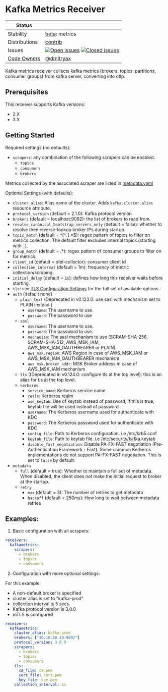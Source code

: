 # Kafka Metrics Receiver

<!-- status autogenerated section -->
| Status        |           |
| ------------- |-----------|
| Stability     | [beta]: metrics   |
| Distributions | [contrib] |
| Issues        | [![Open issues](https://img.shields.io/github/issues-search/open-telemetry/opentelemetry-collector-contrib?query=is%3Aissue%20is%3Aopen%20label%3Areceiver%2Fkafkametrics%20&label=open&color=orange&logo=opentelemetry)](https://github.com/open-telemetry/opentelemetry-collector-contrib/issues?q=is%3Aopen+is%3Aissue+label%3Areceiver%2Fkafkametrics) [![Closed issues](https://img.shields.io/github/issues-search/open-telemetry/opentelemetry-collector-contrib?query=is%3Aissue%20is%3Aclosed%20label%3Areceiver%2Fkafkametrics%20&label=closed&color=blue&logo=opentelemetry)](https://github.com/open-telemetry/opentelemetry-collector-contrib/issues?q=is%3Aclosed+is%3Aissue+label%3Areceiver%2Fkafkametrics) |
| [Code Owners](https://github.com/open-telemetry/opentelemetry-collector-contrib/blob/main/CONTRIBUTING.md#becoming-a-code-owner)    | [@dmitryax](https://www.github.com/dmitryax) |

[beta]: https://github.com/open-telemetry/opentelemetry-collector/blob/main/docs/component-stability.md#beta
[contrib]: https://github.com/open-telemetry/opentelemetry-collector-releases/tree/main/distributions/otelcol-contrib
<!-- end autogenerated section -->

Kafka metrics receiver collects kafka metrics (brokers, topics, partitions, consumer groups) from kafka server,
converting into otlp.

## Prerequisites

This receiver supports Kafka versions:
  -  2.X
  -  3.X

## Getting Started

Required settings (no defaults):

- `scrapers`: any combination of the following scrapers can be enabled.
    - `topics`
    - `consumers`
    - `brokers`
    
Metrics collected by the associated scraper are listed in [metadata.yaml](metadata.yaml)

Optional Settings (with defaults):

- `cluster_alias`: Alias name of the cluster. Adds `kafka.cluster.alias` resource attribute.
- `protocol_version` (default = 2.1.0): Kafka protocol version
- `brokers` (default = localhost:9092): the list of brokers to read from.
- `resolve_canonical_bootstrap_servers_only` (default = false): whether to resolve then reverse-lookup broker IPs during startup.
- `topic_match` (default = ^[^_].*$): regex pattern of topics to filter on metrics collection. The default filter excludes internal topics (starting with `_`).
- `group_match` (default = .*): regex pattern of consumer groups to filter on for metrics.
- `client_id` (default = otel-collector): consumer client id
- `collection_interval` (default = 1m): frequency of metric collection/scraping.
- `initial_delay` (default = `1s`): defines how long this receiver waits before starting.
- `tls`: see [TLS Configuration Settings](https://github.com/open-telemetry/opentelemetry-collector/blob/main/config/configtls/README.md) for the full set of available options.
- `auth` (default none)
    - `plain_text` (Deprecated in v0.123.0: use sasl with mechanism set to PLAIN instead.)
        - `username`: The username to use.
        - `password`: The password to use
    - `sasl`
        - `username`: The username to use.
        - `password`: The password to use.
        - `mechanism`: The sasl mechanism to use (SCRAM-SHA-256, SCRAM-SHA-512, AWS_MSK_IAM, AWS_MSK_IAM_OAUTHBEARER or PLAIN)
        - `aws_msk.region`: AWS Region in case of AWS_MSK_IAM or AWS_MSK_IAM_OAUTHBEARER mechanism
        - `aws_msk.broker_addr`: MSK Broker address in case of AWS_MSK_IAM mechanism
    - `tls` ((Deprecated in v0.124.0: configure tls at the top level): this is an alias for tls at the top level.
    - `kerberos`
        - `service_name`: Kerberos service name
        - `realm`: Kerberos realm
        - `use_keytab`:  Use of keytab instead of password, if this is true, keytab file will be used instead of
          password
        - `username`: The Kerberos username used for authenticate with KDC
        - `password`: The Kerberos password used for authenticate with KDC
        - `config_file`: Path to Kerberos configuration. i.e /etc/krb5.conf
        - `keytab_file`: Path to keytab file. i.e /etc/security/kafka.keytab
        - `disable_fast_negotiation`: Disable PA-FX-FAST negotiation (Pre-Authentication Framework - Fast). Some common Kerberos implementations do not support PA-FX-FAST negotiation. This is set to `false` by default.
- `metadata`
  - `full` (default = true): Whether to maintain a full set of metadata. When disabled, the client does not make the initial request to broker at the startup.
  - `retry`
    - `max` (default = 3): The number of retries to get metadata
    - `backoff` (default = 250ms): How long to wait between metadata retries

## Examples:

1) Basic configuration with all scrapers:

```yaml
receivers:
  kafkametrics:
    scrapers:
      - brokers
      - topics
      - consumers
```

2) Configuration with more optional settings:

For this example:
- A non-default broker is specified
- cluster alias is set to "kafka-prod"
- collection interval is 5 secs.
- Kafka protocol version is 3.0.0
- mTLS is configured

```yaml
receivers:
  kafkametrics:
    cluster_alias: kafka-prod
    brokers: ["10.10.10.10:9092"]
    protocol_version: 3.0.0
    scrapers:
      - brokers
      - topics
      - consumers
    tls:
      ca_file: ca.pem
      cert_file: cert.pem
      key_file: key.pem
    collection_interval: 5s
```
